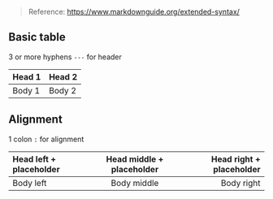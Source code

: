 
> Reference: https://www.markdownguide.org/extended-syntax/

## Basic table

3 or more hyphens `---` for header

| Head 1 | Head 2 |
| --- | ----------- |
| Body 1 | Body 2 |

## Alignment

1 colon `:` for alignment

| Head left + placeholder | Head middle + placeholder | Head right + placeholder |
| :-------- | :---------: | ---------: |
| Body left | Body middle | Body right |